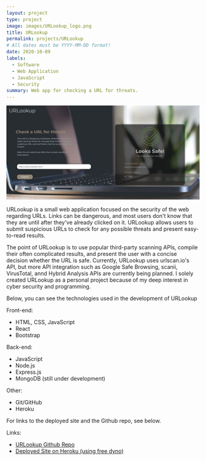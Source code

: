 ```yaml
---
layout: project
type: project
image: images/URLookup_logo.png
title: URLookup
permalink: projects/URLookup
# All dates must be YYYY-MM-DD format!
date: 2020-10-09
labels:
  - Software
  - Web Application
  - JavaScript
  - Security
summary: Web app for checking a URL for threats.
---
```


<img class="ui image" src="../images/URLookup_landing.png">

URLookup is a small web application focused on the security of the web regarding URLs. Links can be dangerous, and most users don't know that they are until after they've already clicked on it. URLookup allows users to submit suspicious URLs to check for any possible threats and present easy-to-read results.

The point of URLookup is to use popular third-party scanning APIs, compile their often complicated results, and present the user with a concise decision whether the URL is safe. Currently, URLookup uses urlscan.io's API, but more API integration such as Google Safe Browsing, scanii, VirusTotal, annd Hybrid Analysis APIs are currently being planned. I solely created URLookup as a personal project because of my deep interest in cyber security and programming.

Below, you can see the technologies used in the development of URLookup

Front-end:
- HTML, CSS, JavaScript
- React
- Bootstrap

Back-end:
- JavaScript
- Node.js
- Express.js
- MongoDB (still under development)

Other:
- Git/GitHub
- Heroku

For links to the deployed site and the Github repo, see below.

Links:
- [URLookup Github Repo](https://github.com/jayryanj/URLookup)
- [Deployed Site on Heroku (using free dyno)](https://urlookup.herokuapp.com/)
